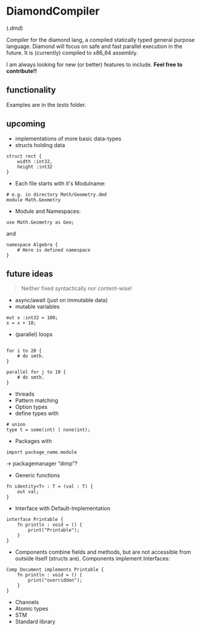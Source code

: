 # DiamondCompiler
(*.dmd*)

Compiler for the diamond lang, a compiled statically typed general purpose language.
Diamond will focus on safe and fast parallel execution in the future. 
It is (currently) compiled to x86_64 assembly.

I am always looking for new (or better) features to include. **Feel free to contribute!!**


## functionality 

Examples are in the *tests* folder.

## upcoming

* implementations of more basic data-types
* structs holding data
```diamond
struct rect {
    width :int32,
    height :int32
}
```
* Each file starts with it's Modulname:
```diamond
# e.g. in directory Math/Geometry.dmd
module Math.Geometry
```
* Module and Namespaces:
```diamond
use Math.Geometry as Geo;
```
and
```diamond
namespace Algebra {
    # Here is defined namespace
}
```


## future ideas
> Neither fixed syntactically nor content-wise!

* async/await (just on immutable data)
* mutable variables
```diamond
mut x :int32 = 100;
x = x + 10; 

```
* (parallel) loops
```diamond

for i to 20 {
    # do smth.
}

parallel for j to 10 {
    # do smth.
}

```
* threads
* Pattern matching
* Option types
* define types with 
```diamond
# union
type t = some(int) | none(int);
```

* Packages with
```diamond
import package_name.module
```
-> packagemanager “dimp”?

* Generic functions
```diamond
fn identity<T> : T = (val : T) {
    out val;
}
```

* Interface with Default-Implementation
```diamond
interface Printable {
    fn println : void = () {
        print("Printable");
    }
}
```

* Components combine fields and methods, but are not accessible from outside itself (structs are).
Components implement Interfaces:
```diamond
Comp Document implements Printable {
    fn println : void = () {
        print("overridden");
    }
}
```
* Channels 
* Atomic types
* STM
* Standard library